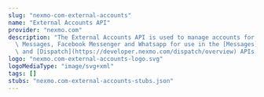 ```yaml
---
slug: "nexmo-com-external-accounts"
name: "External Accounts API"
provider: "nexmo.com"
description: "The External Accounts API is used to manage accounts for Viber Business\
  \ Messages, Facebook Messenger and Whatsapp for use in the [Messages](https://developer.nexmo.com/messages/overview)\
  \ and [Dispatch](https://developer.nexmo.com/dispatch/overview) APIs."
logo: "nexmo.com-external-accounts-logo.svg"
logoMediaType: "image/svg+xml"
tags: []
stubs: "nexmo.com-external-accounts-stubs.json"
---
```

